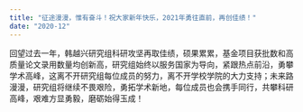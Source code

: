 ```yaml
---
title: "征途漫漫，惟有奋斗！祝大家新年快乐，2021年勇往直前，再创佳绩！"
date: "2020-12"
---
```


回望过去一年，韩越兴研究组科研攻坚再取佳绩，硕果累累，基金项目获批数和高质量论文录用数量均创新高，研究组始终以服务国家为导向，紧跟热点前沿，勇攀学术高峰，这离不开研究组每位成员的努力，离不开学校学院的大力支持；未来路漫漫，研究组将继续不畏艰险，勇拓学术新地，每位成员也会携手同行，共攀科研高峰，艰难方显勇毅，磨砺始得玉成！